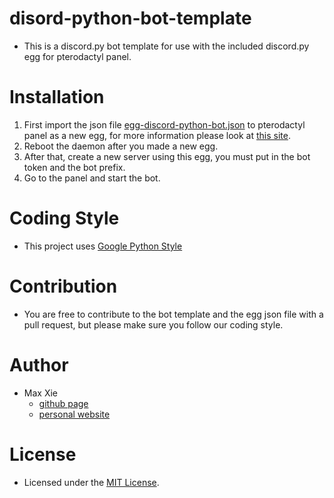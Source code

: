 # disord-python-bot-template
- This is a discord.py bot template for use with the included discord.py egg for pterodactyl panel. 

# Installation
1. First import the json file [egg-discord-python-bot.json](egg-discord-python-bot.json) to pterodactyl panel as a new egg, for more 
information please look at [this site](https://pterodactyl.io/community/config/eggs/creating_a_custom_egg.html).
2. Reboot the daemon after you made a new egg.
3. After that, create a new server using this egg, you must put in the bot token and the bot prefix.
4. Go to the panel and start the bot.

# Coding Style 
- This project uses [Google Python Style](http://google.github.io/styleguide/pyguide.html)

# Contribution
- You are free to contribute to the bot template and the egg json file with a pull request, but please make sure you follow our 
coding style.

# Author
- Max Xie
  - [github page](https://github.com/maxxie114)
  - [personal website](https://www.mxpersonal.com/)

# License
- Licensed under the [MIT License](LICENSE).
